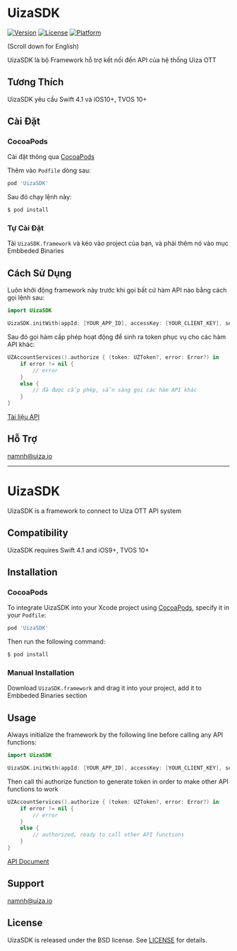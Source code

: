 # UizaSDK
<!-- [![CI Status](http://img.shields.io/travis/uizaio/UizaSDK.svg?style=flat)](https://travis-ci.org/uizaio/UizaSDK) -->
[![Version](https://img.shields.io/cocoapods/v/UizaSDK.svg?style=flat)](http://cocoapods.org/pods/UizaSDK)
[![License](https://img.shields.io/cocoapods/l/UizaSDK.svg?style=flat)](http://cocoapods.org/pods/UizaSDK)
[![Platform](https://img.shields.io/cocoapods/p/UizaSDK.svg?style=flat)](http://cocoapods.org/pods/UizaSDK)

(Scroll down for English)

UizaSDK là bộ Framework hỗ trợ kết nối đến API của hệ thống Uiza OTT

## Tương Thích

UizaSDK yêu cầu Swift 4.1 và iOS10+, TVOS 10+

## Cài Đặt


### CocoaPods

Cài đặt thông qua [CocoaPods](http://cocoapods.org)

Thêm vào `Podfile` dòng sau:

```ruby
pod 'UizaSDK'
```

Sau đó chạy lệnh này:

```bash
$ pod install
```

### Tự Cài Đặt

Tải `UizaSDK.framework` và kéo vào project của bạn, và phải thêm nó vào mục Embbeded Binaries

## Cách Sử Dụng

Luôn khởi động framework này trước khi gọi bất cứ hàm API nào bằng cách gọi lệnh sau:

``` swift
import UizaSDK

UizaSDK.initWith(appId: [YOUR_APP_ID], accessKey: [YOUR_CLIENT_KEY], secretKey: [YOUR_SECRET_KEY], enviroment: .production)
```

Sau đó gọi hàm cấp phép hoạt động để sinh ra token phục vụ cho các hàm API khác:

``` swift
UZAccountServices().authorize { (token: UZToken?, error: Error?) in
	if error != nil {
		// error
	}
	else {
		// đã được cấp phép, sẵn sàng gọi các hàm API khác
	}
}
```

[Tài liệu API](https://uizaio.github.io/UizaSDK/)

## Hỗ Trợ
namnh@uiza.io

----------------------------------------------------------------

# UizaSDK

UizaSDK is a framework to connect to Uiza OTT API system

## Compatibility

UizaSDK requires Swift 4.1 and iOS9+, TVOS 10+

## Installation


### CocoaPods

To integrate UizaSDK into your Xcode project using [CocoaPods](http://cocoapods.org), specify it in your `Podfile`:

```ruby
pod 'UizaSDK'
```

Then run the following command:

```bash
$ pod install
```

### Manual Installation

Download `UizaSDK.framework` and drag it into your project, add it to Embbeded Binaries section

## Usage

Always initialize the framework by the following line before calling any API functions:

``` swift
import UizaSDK

UizaSDK.initWith(appId: [YOUR_APP_ID], accessKey: [YOUR_CLIENT_KEY], secretKey: [YOUR_SECRET_KEY], enviroment: .production)
```

Then call thí authorize function to generate token in order to make other API functions to work

``` swift
UZAccountServices().authorize { (token: UZToken?, error: Error?) in
	if error != nil {
		// error
	}
	else {
		// authorized, ready to call other API functions
	}
}
```

[API Document](https://uizaio.github.io/UizaSDK/)

## Support
namnh@uiza.io

## License

UizaSDK is released under the BSD license. See [LICENSE](https://github.com/kennic/UizaSDK/blob/master/LICENSE) for details.
